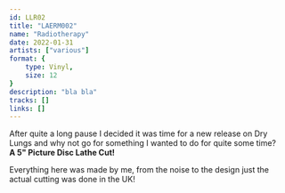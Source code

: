```yaml
---
id: LLR02
title: "LAERM002"
name: "Radiotherapy"
date: 2022-01-31
artists: ["various"]
format: {
    type: Vinyl,
    size: 12 
}
description: "bla bla"
tracks: []
links: []
---
```

After quite a long pause I decided it was time for a new release on Dry Lungs and why not go for something I wanted to do for quite some time?  
**A 5" Picture Disc Lathe Cut!**

Everything here was made by me, from the noise to the design just the actual cutting was done in the UK!


